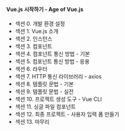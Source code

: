 #### Vue.js 시작하기 - Age of Vue.js

- 섹션 0. 개발 환경 설정
- 섹션 1. Vue.js 소개
- 섹션 2. 인스턴스
- 섹션 3. 컴포넌트
- 섹션 4. 컴포넌트 통신 방법 - 기본
- 섹션 5. 컴포넌트 통신 방법 - 응용
- 섹션 6. 라우터
- 섹션 7. HTTP 통신 라이브러리 - axios
- 섹션 8. 템플릿 문법 - 기본
- 섹션 9. 템플릿 문법 - 실전
- 섹션 10. 프로젝트 생성 도구 - Vue CLI
- 섹션 11. 싱글 파일 컴포넌트
- 섹션 12. 최종 프로젝트 - 사용자 입력 폼 만들기
- 섹션 13. 마무리
